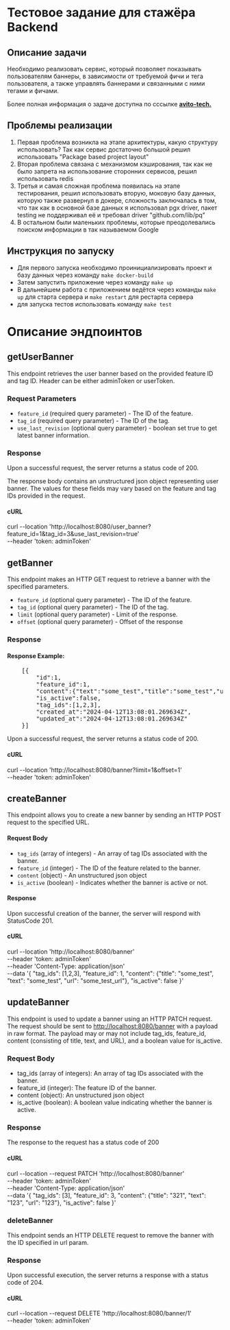 # Тестовое задание для стажёра Backend

## Описание задачи 
Необходимо реализовать сервис, который позволяет показывать пользователям баннеры, в зависимости от требуемой фичи и тега пользователя, а также управлять баннерами и связанными с ними тегами и фичами. 

Более полная информация о задаче доступна по сссылке <b>[avito-tech.](https://github.com/avito-tech/backend-trainee-assignment-2024)</b>

## Проблемы реализации 

1. Первая проблема возникла на этапе архитектуры, какую структуру использовать? Так как сервис достаточно большой решил использовать "Package based project layout" 
2. Вторая проблема связана с механизмом кэширования, так как не было запрета на использование сторонних сервисов, решил использовать redis
3. Третья и самая сложная проблема появилась на этапе тестирования, решил использовать вторую, моковую базу данных, которую также развернул в докере, сложность заключалась в том, что так как в основной базе данных я использовал pgx driver, пакет testing не поддерживал её и требовал driver "github.com/lib/pq"
4. В остальном были маленьких проблемы, которые преодолевались поиском информации в так называемом Google

## Инструкция по запуску

- Для первого запуска необходимо проинициализировать проект и базу данных через команду `make docker-build`
- Затем запустить приложение через команду `make up`
- В дальнейшем работа с приложением ведётся через команды `make up` для старта сервера и `make restart` для рестарта сервера 
- для запуска тестов использовать команду `make test`


# Описание эндпоинтов

## getUserBanner

This endpoint retrieves the user banner based on the provided feature ID and tag ID. Header can be either adminToken or userToken.

### Request Parameters

- `feature_id` (required query parameter) - The ID of the feature.
- `tag_id` (required query parameter) - The ID of the tag.
- `use_last_revision` (optional query parameter) - boolean set true to get latest banner information.

### Response

Upon a successful request, the server returns a status code of 200.
    
The response body contains an unstructured json object representing user banner. The values for these fields may vary based on the feature and tag IDs provided in the request.

#### cURL

curl --location 'http://localhost:8080/user_banner?feature_id=1&tag_id=3&use_last_revision=true' \
--header 'token: adminToken'


## getBanner

This endpoint makes an HTTP GET request to retrieve a banner with the specified parameters. 

- `feature_id` (optional query parameter) - The ID of the feature.
- `tag_id` (optional query parameter) - The ID of the tag.
- `limit` (optional query parameter) - Limit of the response.
- `offset` (optional query parameter) - Offset of the response

### Response

#### Response Example:
<pre>
    [{
        "id":1,
        "feature_id":1,
        "content":{"text":"some_test","title":"some_test","url":"some_test_url"},
        "is_active":false,
        "tag_ids":[1,2,3],
        "created_at":"2024-04-12T13:08:01.269634Z",
        "updated_at":"2024-04-12T13:08:01.269634Z"
    }]
</pre>

Upon a successful request, the server returns a status code of 200.


#### cURL

curl --location 'http://localhost:8080/banner?limit=1&offset=1' \
--header 'token: adminToken'



## createBanner

This endpoint allows you to create a new banner by sending an HTTP POST request to the specified URL.

#### Request Body

- `tag_ids` (array of integers) - An array of tag IDs associated with the banner.
- `feature_id` (integer) - The ID of the feature related to the banner.
- `content` (object) - An unstructured json object
- `is_active` (boolean) - Indicates whether the banner is active or not.
    

#### Response

Upon successful creation of the banner, the server will respond with StatusCode 201.

#### cURL

curl --location 'http://localhost:8080/banner' \
--header 'token: adminToken' \
--header 'Content-Type: application/json' \
--data '{
    "tag_ids": [1,2,3],
    "feature_id": 1,
    "content": {"title": "some_test", "text": "some_test", "url": "some_test_url"},
    "is_active": false
}'



## updateBanner

This endpoint is used to update a banner using an HTTP PATCH request. The request should be sent to [http://localhost:8080/banner](http://localhost:8080/banner) with a payload in raw format. The payload may or may not include tag_ids, feature_id, content (consisting of title, text, and URL), and a boolean value for is_active.

### Request Body

- tag_ids (array of integers): An array of tag IDs associated with the banner.
- feature_id (integer): The feature ID of the banner.
- content (object): An unstructured json object
- is_active (boolean): A boolean value indicating whether the banner is active.
    

### Response

The response to the request has a status code of 200

#### cURL

curl --location --request PATCH 'http://localhost:8080/banner' \
--header 'token: adminToken' \
--header 'Content-Type: application/json' \
--data '{
    "tag_ids": [3],
    "feature_id": 3,
    "content": {"title": "321", "text": "123", "url": "123"},
    "is_active": false
}'

### deleteBanner

This endpoint sends an HTTP DELETE request to remove the banner with the ID specified in url param.

### Response

Upon successful execution, the server returns a response with a status code of 204.

#### cURL

curl --location --request DELETE 'http://localhost:8080/banner/1' \
--header 'token: adminToken'
